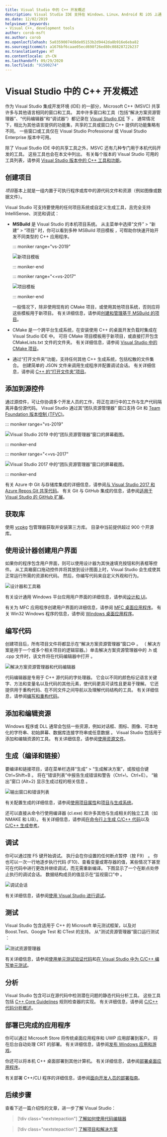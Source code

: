 ```yaml
---
title: Visual Studio 中的 C++ 开发概述
description: Visual Studio IDE 支持在 Windows、Linux、Android 和 iOS 上通过代码编辑器、调试程序、测试框架、静态诊断分析器以及其他编程工具进行 C++ 开发。
ms.date: 12/02/2019
helpviewer_keywords:
- Visual C++, development tools
author: corob-msft
ms.author: corob
ms.openlocfilehash: 5a03590074d8de05153b2d9442da8b916e6eba82
ms.sourcegitcommit: a1676bf6caae05ecd698f26ed80c08828722b237
ms.translationtype: HT
ms.contentlocale: zh-CN
ms.lasthandoff: 09/29/2020
ms.locfileid: "91500274"
---
```

# <a name="overview-of-c-development-in-visual-studio"></a>Visual Studio 中的 C++ 开发概述

作为 Visual Studio 集成开发环境 (IDE) 的一部分，Microsoft C++ (MSVC) 共享许多与其他语言相同的窗口和工具。 其中许多窗口和工具（包括“解决方案资源管理器”、“代码编辑器”和“调试器”）都记录在 [Visual Studio IDE](/visualstudio/get-started/visual-studio-ide) 下  。 通常情况下，相比为其他语言提供的功能集，共享的工具或窗口为 C++ 提供的功能集略有不同。 一些窗口或工具仅在 Visual Studio Professional 或 Visual Studio Enterprise 版本中可用。

除了 Visual Studio IDE 中的共享工具之外，MSVC 还有几种专门用于本机代码开发的工具。 这些工具也会在本文中列出。 有关每个版本的 Visual Studio 可用的工具列表，请参阅 [Visual Studio 版本中的 C++ 工具和功能](visual-cpp-tools-and-features-in-visual-studio-editions.md)。

## <a name="create-projects"></a>创建项目

*项目*基本上就是一组内置于可执行程序或库中的源代码文件和资源（例如图像或数据文件）。

Visual Studio 可支持要使用的任何项目系统或自定义生成工具，且完全支持 IntelliSense、浏览和调试：

- **MSBuild** 是 Visual Studio 的本机项目系统。 从主菜单中选择“文件”   > “新建”   > “项目”  时，你可以看到多种 MSBuild 项目模板  ，可帮助你快速开始开发不同类型的 C++ 应用程序。

   ::: moniker range="vs-2019"

   ![新项目模板](../build/media/mathclient-project-name-2019.png "Visual Studio 2019“新建项目”对话框")

   ::: moniker-end

   ::: moniker range="<=vs-2017"

   ![项目模板](media/vs2017-new-project.png "Visual Studio 2017“新建项目”对话框")

   ::: moniker-end

   一般情况下，除非使用现有的 CMake 项目，或使用其他项目系统，否则应将这些模板用于新项目。 有关详细信息，请参阅[创建和管理基于 MSBuild 的项目](../build/creating-and-managing-visual-cpp-projects.md)。

-  CMake 是一个跨平台生成系统，在安装使用 C++ 的桌面开发负载时集成在 Visual Studio IDE 中。 可将 CMake 项目模板用于新项目，或直接打开包含 CMakeLists.txt 文件的文件夹。 有关详细信息，请参阅 [Visual Studio 中的 CMake 项目](../build/cmake-projects-in-visual-studio.md)。

- 通过“打开文件夹”功能，支持任何其他 C++ 生成系统，包括松散的文件集合。  创建简单的 JSON 文件来调用生成程序并配置调试会话。 有关详细信息，请参阅 [C++ 的“打开文件夹”项目](../build/open-folder-projects-cpp.md)。

## <a name="add-to-source-control"></a>添加到源控件

通过源控件，可让你协调多个开发人员的工作，将正在进行中的工作与生产代码隔离并备份源代码。 Visual Studio 通过其“团队资源管理器”  窗口支持 Git 和 [Team Foundation 版本控制 \(TFVC\)](/azure/devops/repos/tfvc/)。

::: moniker range="vs-2019"

![Visual Studio 2019 中的“团队资源管理器”窗口的屏幕截图。](media/vs2019-team-explorer.png "Visual Studio 2017 团队资源管理器")

::: moniker-end

::: moniker range="<=vs-2017"

![Visual Studio 2017 中的“团队资源管理器”窗口的屏幕截图。](media/vs2017-team-explorer.png "Visual Studio 2017 团队资源管理器")

::: moniker-end

有关 Azure 中 Git 与存储库集成的详细信息，请参阅[与 Visual Studio 2017 和 Azure Repos Git 共享代码](/azure/devops/repos/git/share-your-code-in-git-vs-2017)。 有关 Git 与 GitHub 集成的信息，请参阅[适用于 Visual Studio 的 GitHub 扩展](https://visualstudio.github.com/)。

## <a name="obtain-libraries"></a>获取库

使用 [vcpkg](../build/vcpkg.md) 包管理器获取并安装第三方库。 目录中当前提供超过 900 个开源库。

## <a name="create-user-interfaces-with-designers"></a>使用设计器创建用户界面

如果你的程序包含用户界面，则可以使用设计器为其快速填充按钮和列表框等控件。 从工具箱窗口拖动控件并将其放到设计图面上时，Visual Studio 会生成使其正常运行所需的资源和代码。 然后，你编写代码来自定义外观和行为。

![设计器和工具箱](media/vs2017-toolbox-designer.png "Visual Studio 2017 工具箱和设计器")

有关设计通用 Windows 平台应用用户界面的详细信息，请参阅[设计和 UI](https://developer.microsoft.com/windows/design)。

有关为 MFC 应用程序创建用户界面的详细信息，请参阅 [MFC 桌面应用程序](../mfc/mfc-desktop-applications.md)。 有关 Win32 Windows 程序的信息，请参阅 [Windows 桌面应用程序](../windows/desktop-applications-visual-cpp.md)。

## <a name="write-code"></a>编写代码

创建项目后，所有项目文件将都显示在“解决方案资源管理器”窗口中  。 （  解决方案是用于一个或多个相关项目的逻辑容器。）单击解决方案资源管理器中的 .h 或 .cpp 文件时，该文件将在代码编辑器中打开  。

![解决方案资源管理器和代码编辑器](media/vs2017-solution-explorer-code-editor.png "Visual Studio 2017 解决方案资源管理器和代码编辑器")

代码编辑器是专用于 C++ 源代码的字处理器。 它会以不同的颜色标记语言关键字、方法和变量名以及代码的其他元素，使代码更具可读性且更易于理解。 它还提供用于重构代码、在不同文件之间导航以及理解代码结构的工具。 有关详细信息，请参阅[编写和重构代码](../ide/writing-and-refactoring-code-cpp.md)。

## <a name="add-and-edit-resources"></a>添加和编辑资源

Windows 程序或 DLL 通常会包括一些资源，例如对话框、图标、图像、可本地化的字符串、初始屏幕、数据库连接字符串或任意数据  。 Visual Studio 包括用于添加和编辑资源的工具。 有关详细信息，请参阅[使用资源文件](../windows/working-with-resource-files.md)。

## <a name="build-compile-and-link"></a>生成（编译和链接）

要编译和链接项目，请在菜单栏选择“生成” > “生成解决方案”，或按组合键 Ctrl+Shift+B    。 将在“错误列表”中报告生成错误和警告（Ctrl+\\、Ctrl+E）。  “输出”窗口 (Alt+2) 显示生成过程的相关信息  。 

![输出窗口和错误列表](media/vs2017-output-error-list.png "Visual Studio 2017 输出窗口和错误列表")

有关配置生成的详细信息，请参阅[使用项目属性](../build/working-with-project-properties.md)和[项目与生成系统](../build/projects-and-build-systems-cpp.md)。

还可以直接从命令行使用编译器 (cl.exe) 和许多其他与生成相关的独立工具（如 NMAKE 和 LIB）。 有关详细信息，请参阅[在命令行上生成 C/C++ 代码](../build/building-on-the-command-line.md)以及 [C/C++ 生成参考](../build/reference/c-cpp-building-reference.md)。

## <a name="debug"></a>调试

你可以通过按 F5 键开始调试。  执行会在你设置的任何断点暂停（按 F9）  。 你也可以一次一行地逐步执行代码 (F10)、查看变量或寄存器的值，某些情况下甚至可在代码中进行更改并继续调试，而无需重新编译。  下图显示了一个在断点处停止执行的调试会话。 数据结构成员的值显示在“监视窗口”中  。

![调试会话](media/vs2017-debug-watch.png "Visual Studio 2017 调试会话")

有关详细信息，请参阅[使用 Visual Studio 进行调试](/visualstudio/debugger/debugging-in-visual-studio)。

## <a name="test"></a>测试

Visual Studio 包含适用于 C++ 的 Microsoft 单元测试框架，以及对 Boost.Test、Google Test 和 CTest 的支持。 从“测试资源管理器”窗口运行测试  ：

![测试资源管理器](media/cpp-test-explorer-passed.png "Visual Studio 2017 测试资源管理器")

有关详细信息，请参阅[使用单元测试验证代码](/visualstudio/test/unit-test-your-code)和[在 Visual Studio 中为 C/C++ 编写单元测试](/visualstudio/test/writing-unit-tests-for-c-cpp)。

## <a name="analyze"></a>分析

Visual Studio 包含可以在源代码中检测潜在问题的静态代码分析工具。 这些工具包括 [C++ Core Guidelines](https://github.com/isocpp/CppCoreGuidelines/blob/master/CppCoreGuidelines.md) 规则检查器的实现。 有关详细信息，请参阅 [C/C++ 代码分析概述](../code-quality/code-analysis-for-c-cpp-overview.md)。

## <a name="deploy-completed-applications"></a>部署已完成的应用程序

你可以通过 Microsoft Store 将传统桌面应用程序和 UWP 应用部署到客户。 将在后台自动处理 CRT 的部署。 有关详细信息，请参阅[发布 Windows 应用和游戏](/windows/uwp/publish/)。

你还可以将本机 C++ 桌面部署到其他计算机。 有关详细信息，请参阅[部署桌面应用程序](../windows/deploying-native-desktop-applications-visual-cpp.md)。

有关部署 C++/CLI 程序的详细信息，请参阅[面向开发人员的部署指南](/dotnet/framework/deployment/deployment-guide-for-developers)。

## <a name="next-steps"></a>后续步骤

查看下述一篇介绍性的文章，进一步了解 Visual Studio：

> [!div class="nextstepaction"]
> [了解如何使用代码编辑器](/visualstudio/get-started/tutorial-editor)

> [!div class="nextstepaction"]
> [了解项目和解决方案](/visualstudio/get-started/tutorial-projects-solutions)
